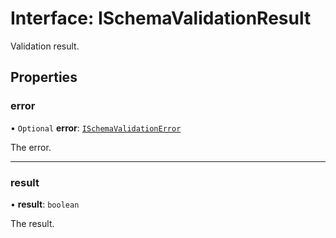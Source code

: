 # Interface: ISchemaValidationResult

Validation result.

## Properties

### error

• `Optional` **error**: [`ISchemaValidationError`](../modules.md#ischemavalidationerror)

The error.

___

### result

• **result**: `boolean`

The result.

